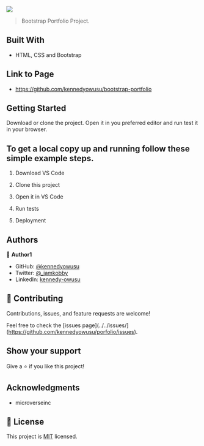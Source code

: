 
![](https://img.shields.io/badge/Microverse-blueviolet)

> Bootstrap Portfolio Project.

## Built With

- HTML, CSS and Bootstrap

## Link to Page

- https://github.com/kennedyowusu/bootstrap-portfolio


## Getting Started

Download or clone the project. Open it in you preferred editor and run test it in your browser.

## To get a local copy up and running follow these simple example steps.

1. Download VS Code

2. Clone this project

3. Open it in VS Code

4. Run tests

5. Deployment

## Authors

👤 **Author1**

- GitHub: [@kennedyowusu](https://github.com/kennedyowusu)
- Twitter: [@\_iamkobby](https://twitter.com/_iamkobby)
- LinkedIn: [kennedy-owusu](https://linkedin.com/in/kennedy-owusu)

## 🤝 Contributing

Contributions, issues, and feature requests are welcome!

Feel free to check the [issues page](../../issues/](https://github.com/kennedyowusu/porfolio/issues).

## Show your support

Give a ⭐️ if you like this project!

## Acknowledgments

- microverseinc

## 📝 License

This project is [MIT](./LICENSE) licensed.
